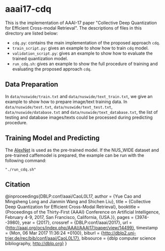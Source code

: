 # aaai17-cdq

This is the implementation of AAAI-17 paper "Collective Deep Quantization for Efficient Cross-modal Retrieval". The descriptions of files in this directory are listed below:

- `cdq.py`: contains the main implementation of the proposed approach `cdq`.
- `train_script.py`: gives an example to show how to train `cdq` model. 
- `validation_script.py`: gives an example to show how to evaluate the trained quantization model.
- `run_cdq.sh`: gives an example to show the full procedure of training and evaluating the proposed approach `cdq`.

Data Preparation
---------------
In `data/nuswide/train.txt` and `data/nuswide/text_train.txt`, we give an example to show how to prepare image/text training data. In `data/nuswide/test.txt`, `data/nuswide/text_test.txt`, `data/nuswide/database.txt` and `data/nuswide/text_database.txt`, the list of testing and database images/texts could be processed during predicting procedure.

Training Model and Predicting
---------------
The [AlexNet](https://github.com/guerzh/tf_weights) is used as the pre-trained model. If the NUS\_WIDE dataset and pre-trained caffemodel is prepared, the example can be run with the following command:
```
"./run_cdq.sh"
```

Citation
---------------

@inproceedings{DBLP:conf/aaai/CaoL0L17,
  author    = {Yue Cao and
               Mingsheng Long and
               Jianmin Wang and
               Shichen Liu},
  title     = {Collective Deep Quantization for Efficient Cross-Modal Retrieval},
  booktitle = {Proceedings of the Thirty-First {AAAI} Conference on Artificial Intelligence,
               February 4-9, 2017, San Francisco, California, {USA.}},
  pages     = {3974--3980},
  year      = {2017},
  crossref  = {DBLP:conf/aaai/2017},
  url       = {http://aaai.org/ocs/index.php/AAAI/AAAI17/paper/view/14499},
  timestamp = {Mon, 06 Mar 2017 11:36:24 +0100},
  biburl    = {http://dblp2.uni-trier.de/rec/bib/conf/aaai/CaoL0L17},
  bibsource = {dblp computer science bibliography, http://dblp.org}
}
